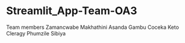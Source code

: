 # Streamlit_App-Team-OA3
Team members 
Zamancwabe Makhathini
Asanda Gambu
Coceka Keto
Cleragy 
Phumzile Sibiya 